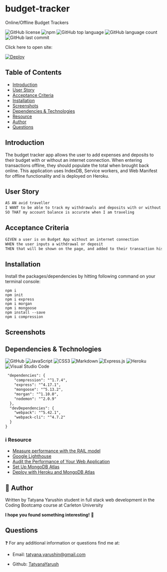 # budget-tracker

Online/Offline Budget Trackers

![GitHub license](https://img.shields.io/badge/license-MIT-blue.svg)
![npm](https://img.shields.io/npm/v/npm?color=orange&logo=npm)
![GitHub top language](https://img.shields.io/github/languages/top/TatyanaYarush/budget-tracker?color=yellow&logo=JS&logoColor=yellow)
![GitHub language count](https://img.shields.io/github/languages/count/TatyanaYarush/budget-tracker)
![GitHub last commit](https://img.shields.io/github/last-commit/TatyanaYarush/budget-tracker?color=orange)


Click here to open site:

[![Deploy](https://www.herokucdn.com/deploy/button.svg)](...salty-lowlands-18483)

 ## Table of Contents
- [Introduction](#introduction)
- [User Story](#user-story)
- [Acceptance Criteria](#acceptance-criteria)
- [Installation](#installation)
- [Screenshots](#screenshots)
- [Dependencies & Technologies](#Dependencies-&-technologies)
- [Resource](#information_source-resource)
- [Author](#raising_hand-author)
- [Questions](#questions)

## Introduction
The budget tracker app allows the user to add expenses and deposits to their budget with or without an internet connection. When entering transactions offline, they should populate the total when brought back online. This application uses IndexDB, Service workers, and Web Manifest for offline functionality and is deployed on Heroku.

## User Story

```md
AS AN avid traveller
I WANT to be able to track my withdrawals and deposits with or without a data/internet connection
SO THAT my account balance is accurate when I am traveling
```
## Acceptance Criteria

```md
GIVEN a user is on Budget App without an internet connection
WHEN the user inputs a withdrawal or deposit
THEN that will be shown on the page, and added to their transaction history when their connection is back online.
```
## Installation
Install the packages/dependencies by hitting following command on your terminal console:

```
npm i
npm init
npm i express
npm i morgan
npm i mongoose
npm install --save
npm i compression

```

## Screenshots


## Dependencies & Technologies

<p>
<img alt="GitHub" src="https://img.shields.io/badge/github-%23121011.svg?&style=for-the-badge&logo=github&logoColor=white"/>
<img alt="JavaScript" src="https://img.shields.io/badge/javascript-%23323330.svg?&style=for-the-badge&logo=javascript&logoColor=%23F7DF1E"/>
<img alt="CSS3" src="https://img.shields.io/badge/css3-%231572B6.svg?&style=for-the-badge&logo=css3&logoColor=white"/>
<img alt="Markdown" src="https://img.shields.io/badge/markdown-%23000000.svg?&style=for-the-badge&logo=markdown&logoColor=white"/>
<img alt="Express.js" src="https://img.shields.io/badge/express.js-%23404d59.svg?&style=for-the-badge"/>
<img alt="Heroku" src="https://img.shields.io/badge/heroku-%23430098.svg?&style=for-the-badge&logo=heroku&logoColor=white"/>
<img alt="Visual Studio Code" src="https://img.shields.io/badge/VisualStudioCode-0078d7.svg?&style=for-the-badge&logo=visual-studio-code&logoColor=white"/>
</p>

```md
 "dependencies": {
    "compression": "^1.7.4",
    "express": "^4.17.1",
    "mongoose": "^5.13.2",
    "morgan": "^1.10.0",
    "nodemon": "^2.0.9"
  },
  "devDependencies": {
    "webpack": "^5.42.1",
    "webpack-cli": "^4.7.2"
  }
}
```

### :information_source: Resource 
- [Measure performance with the RAIL model](https://web.dev/rail/)
- [Google Lighthouse](https://developers.google.com/web/tools/lighthouse/)
- [Audit the Performance of Your Web Application](https://developers.google.com/web/fundamentals/performance/audit/)
- [Set Up MongoDB Atlas](https://carleton.bootcampcontent.com/carleton-university/carl-ott-fsf-pt-02-2021-u-c/blob/master/18-NoSQL/04-Important/MongoAtlas-Setup.md)
- [Deploy with Heroku and MongoDB Atlas](https://carleton.bootcampcontent.com/carleton-university/carl-ott-fsf-pt-02-2021-u-c/blob/master/18-NoSQL/04-Important/MongoAtlas-Deploy.md)

## :raising_hand: Author 
Written by Tatyana Yarushin student in full stack web development in the Coding Bootcamp course at Carleton University

**I hope you found something interesting!** :scroll:

## Questions
:question: For any additional information or questions find me at:

 - Email: [tatyana.yarushin@gmail.com](mailto:tatyana.yarushin@gmail.com)
 
 - Github: [TatyanaYarush](https://github.com/TatyanaYarush)
